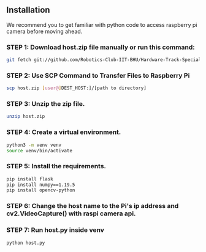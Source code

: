 ## Installation

We recommend you to get familiar with python code to access raspberry pi camera before moving ahead. 

### STEP 1: Download host.zip file manually or run this command:
```bash
git fetch git://github.com/Robotics-Club-IIT-BHU/Hardware-Track-Specialization-22/Week_2/flask/host.zip
```


### STEP 2: Use SCP Command to Transfer Files to Raspberry Pi
```bash
scp host.zip [user@]DEST_HOST:]/[path to directory]
```


### STEP 3: Unzip the zip file.
```bash
unzip host.zip
```

### STEP 4: Create a virtual environment.
```bash
python3 -m venv venv
source venv/bin/activate
```

### STEP 5: Install the requirements.
```bash
pip install flask
pip install numpy==1.19.5
pip install opencv-python  
```

### STEP 6: Change the host name to the Pi's ip address and cv2.VideoCapture() with raspi camera api.  

### STEP 7: Run host.py inside venv
```bash
python host.py
```

